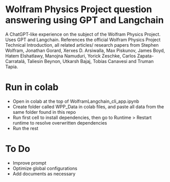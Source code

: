 # Wolfram Physics Project question answering using GPT and Langchain
A ChatGPT-like experience on the subject of the Wolfram Physics Project. Uses GPT and Langchain. References the official Wolfram Physics Project Technical Introduction, all related articles/ research papers from Stephen Wolfram, Jonathan Gorard, Xerxes D. Arsiwalla, Max Piskunov, James Boyd, Hatem Elshatlawy, Manojna Namuduri, Yorick Zeschke, Carlos Zapata-Carratalá, Taliesin Beynon, Utkarsh Bajaj, Tobías Canavesi and Truman Tapia.

# Run in colab
- Open in colab at the top of WolframLangchain_cli_app.ipynb
- Create folder called WPP_Data in colab files, and paste all data from the same folder found in this repo
- Run first cell to install dependencies, then go to Runtime > Restart runtime to resolve overwritten dependencies
- Run the rest


# To Do
- Improve prompt
- Optimize global configurations
- Add documents as necessary
